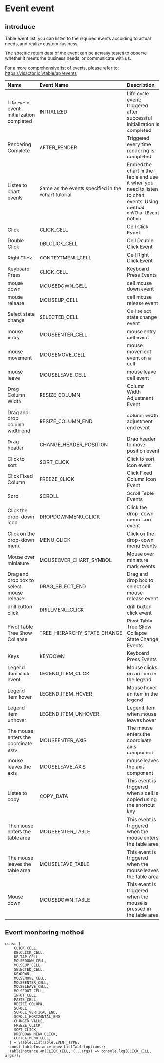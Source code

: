 # Event event

## introduce

Table event list, you can listen to the required events according to actual needs, and realize custom business.

The specific return data of the event can be actually tested to observe whether it meets the business needs, or communicate with us.

For a more comprehensive list of events, please refer to: https://visactor.io/vtable/api/events

| Name                                       | Event Name                                          | Description                                                                                                            |
| :----------------------------------------- | :-------------------------------------------------- | :--------------------------------------------------------------------------------------------------------------------- |
| Life cycle event: initialization completed | INITIALIZED                                         | Life cycle event: triggered after successful initialization is completed                                               |
| Rendering Complete                         | AFTER_RENDER                                        | Triggered every time rendering is completed                                                                            |
| Listen to chart events                     | Same as the events specified in the vchart tutorial | Embed the chart in the table and use it when you need to listen to chart events. Using method `onVChartEvent` not `on` |
| Click                                      | CLICK_CELL                                          | Cell Click Event                                                                                                       |
| Double Click                               | DBLCLICK_CELL                                       | Cell Double Click Event                                                                                                |
| Right Click                                | CONTEXTMENU_CELL                                    | Cell Right Click Event                                                                                                 |
| Keyboard Press                             | CLICK_CELL                                          | Keyboard Press Events                                                                                                  |
| mouse down                                 | MOUSEDOWN_CELL                                      | cell mouse down event                                                                                                  |
| mouse release                              | MOUSEUP_CELL                                        | cell mouse release event                                                                                               |
| Select state change                        | SELECTED_CELL                                       | Cell select state change event                                                                                         |
| mouse entry                                | MOUSEENTER_CELL                                     | mouse entry cell event                                                                                                 |
| mouse movement                             | MOUSEMOVE_CELL                                      | mouse movement event on a cell                                                                                         |
| mouse leave                                | MOUSELEAVE_CELL                                     | mouse leave cell event                                                                                                 |
| Drag Column Width                          | RESIZE_COLUMN                                       | Column Width Adjustment Event                                                                                          |
| Drag and drop column width end             | RESIZE_COLUMN_END                                   | column width adjustment end event                                                                                      |
| Drag header                                | CHANGE_HEADER_POSITION                              | Drag header to move position event                                                                                     |
| Click to sort                              | SORT_CLICK                                          | Click to sort icon event                                                                                               |
| Click Fixed Column                         | FREEZE_CLICK                                        | Click Fixed Column Icon Event                                                                                          |
| Scroll                                     | SCROLL                                              | Scroll Table Events                                                                                                    |
| Click the drop-down icon                   | DROPDOWNMENU_CLICK                                  | Click the drop-down menu icon event                                                                                    |
| Click on the drop-down menu                | MENU_CLICK                                          | Click on the drop-down menu Events                                                                                     |
| Mouse over miniature                       | MOUSEOVER_CHART_SYMBOL                              | Mouse over miniature mark events                                                                                       |
| Drag and drop box to select mouse release  | DRAG_SELECT_END                                     | Drag and drop box to select cell mouse release event                                                                   |
| drill button click                         | DRILLMENU_CLICK                                     | drill button click event                                                                                               |
| Pivot Table Tree Show Collapse             | TREE_HIERARCHY_STATE_CHANGE                         | Pivot Table Tree Show Collapse State Change Events                                                                     |
| Keys                                       | KEYDOWN                                             | Keyboard Press Events                                                                                                  |
| Legend item click event                    | LEGEND_ITEM_CLICK                                   | Mouse clicks on an item in the legend                                                                                  |
| Legend item hover                          | LEGEND_ITEM_HOVER                                   | Mouse hover an item in the legend                                                                                      |
| Legend item unhover                        | LEGEND_ITEM_UNHOVER                                 | Legend item when mouse leaves hover                                                                                    |
| The mouse enters the coordinate axis       | MOUSEENTER_AXIS                                     | The mouse enters the coordinate axis component                                                                         |
| mouse leaves the axis                      | MOUSELEAVE_AXIS                                     | mouse leaves the axis component                                                                                        |
| Listen to copy                             | COPY_DATA                                           | This event is triggered when a cell is copied using the shortcut key                                                   |
| The mouse enters the table area            | MOUSEENTER_TABLE                                    | This event is triggered when the mouse enters the table area                                                           |
| The mouse leaves the table area            | MOUSELEAVE_TABLE                                    | This event is triggered when the mouse leaves the table area                                                           |
| Mouse down                                 | MOUSEDOWN_TABLE                                     | This event is triggered when the mouse is pressed in the table area                                                    |

## Event monitoring method

    const {
        CLICK_CELL,
        DBLCLICK_CELL,
        DBLTAP_CELL,
        MOUSEDOWN_CELL,
        MOUSEUP_CELL,
        SELECTED_CELL,
        KEYDOWN,
        MOUSEMOVE_CELL,
        MOUSEENTER_CELL,
        MOUSELEAVE_CELL,
        MOUSEOUT_CELL,
        INPUT_CELL,
        PASTE_CELL,
        RESIZE_COLUMN,
        SCROLL,
        SCROLL_VERTICAL_END,
        SCROLL_HORIZONTAL_END,
        CHANGED_VALUE,
        FREEZE_CLICK,
        SORT_CLICK,
        DROPDOWN_MENU_CLICK,
        CONTEXTMENU_CELL,
      } = VTable.ListTable.EVENT_TYPE;
      const tableInstance =new ListTable(options);
      tableInstance.on(CLICK_CELL, (...args) => console.log(CLICK_CELL, args));
